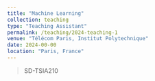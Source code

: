 ```yaml
---
title: "Machine Learning"
collection: teaching
type: "Teaching Assistant"
permalink: /teaching/2024-teaching-1
venue: "Télécom Paris, Institut Polytechnique"
date: 2024-00-00
location: "Paris, France"
---
```


> SD-TSIA210
